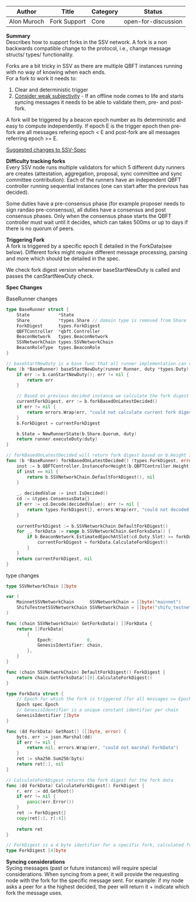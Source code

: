 | Author      | Title        | Category | Status |
|-------------|--------------|----------|--------|
| Alon Muroch | Fork Support | Core     | open-for-discussion  |

**Summary**  
Describes how to support forks in the SSV network.
A fork is a non backwards compatible change to the protocol, i.e., change message structs/ types/ functionality.

Forks are a bit tricky in SSV as there are multiple QBFT instances running with no way of knowing when each ends.  
For a fork to work it needs to:
1) Clear and deterministic trigger
2) [Consider weak subjectivity](https://ethereum.org/en/developers/docs/consensus-mechanisms/pos/weak-subjectivity/) - If an offline node comes to life and starts syncing messages it needs to be able to validate them, pre- and post-fork.

A fork will be triggered by a beacon epoch number as its deterministic and easy to compute independently. If epoch E is the trigger epoch then pre-fork are all messages refering epoch < E and post-fork are all messages referring epoch >= E.

[Suggested changes to SSV-Spec](https://github.com/bloxapp/ssv-spec/compare/main...alonmuroch:ssv-spec:experiments/fork-support)

**Difficulty tracking forks**  
Every SSV node runs multiple validators for which 5 different duty runners are creates (attestation, aggregation, proposal, sync committee and sync committee contribution). Each of the runners have an independent QBFT controller running sequential instances (one can start after the previous has decided).

Some duties have a pre-consensus phase (for example proposer needs to sign randao pre-consensus), all duties have a consensus and post consensus phases.
Only when the consensus phase starts the QBFT controller must wait until it decides, which can takes 500ms or up to days if there is no quorum of peers.

**Triggering Fork**  
A fork is triggered by a specific epoch E detailed in the ForkData(see below).
Different forks might require different message processing, parsing and more which should be detailed in the spec.

We check fork digest version whenever baseStartNewDuty is called and passes the canStartNewDuty check.

**Spec Changes** 

BaseRunner changes
```go
type BaseRunner struct {
    State           *State
    Share           *types.Share // domain type is removed from Share
    ForkDigest      types.ForkDigest
    QBFTController  *qbft.Controller
    BeaconNetwork   types.BeaconNetwork
    SSVNetworkChain types.SSVNetworkChain
    BeaconRoleType  types.BeaconRole
}

// baseStartNewDuty is a base func that all runner implementation can call to start a duty
func (b *BaseRunner) baseStartNewDuty(runner Runner, duty *types.Duty) error {
	if err := b.canStartNewDuty(); err != nil {
		return err
	}

	// Based on previous decided instance we calculate the fork digest to be used on the next instance
	currentForkDigest, err := b.forkBasedOnLatestDecided()
	if err != nil {
		return errors.Wrap(err, "could not calculate current fork digest")
	}
	b.ForkDigest = currentForkDigest

	b.State = NewRunnerState(b.Share.Quorum, duty)
	return runner.executeDuty(duty)
}

// forkBasedOnLatestDecided will return fork digest based on b.Height instance that was previously decided
func (b *BaseRunner) forkBasedOnLatestDecided() (types.ForkDigest, error) {
    inst := b.QBFTController.InstanceForHeight(b.QBFTController.Height)
    if inst == nil {
        return b.SSVNetworkChain.DefaultForkDigest(), nil
    }
    
    _, decidedValue := inst.IsDecided()
    cd := &types.ConsensusData{}
    if err := cd.Decode(decidedValue); err != nil {
        return types.ForkDigest{}, errors.Wrap(err, "could not decoded consensus data")
    }
    
    currentForkDigest := b.SSVNetworkChain.DefaultForkDigest()
    for _, forkData := range b.SSVNetworkChain.GetForksData() {
        if b.BeaconNetwork.EstimatedEpochAtSlot(cd.Duty.Slot) >= forkData.Epoch {
            currentForkDigest = forkData.CalculateForkDigest()
        }
    }
    return currentForkDigest, nil
}
```

type changes
```go
type SSVNetworkChain []byte

var (
    MainnetSSVNetworkChain      SSVNetworkChain = []byte("mainnet")
    ShifuTestnetSSVNetworkChain SSVNetworkChain = []byte("shifu_testnet")
)

func (chain SSVNetworkChain) GetForksData() []ForkData {
    return []ForkData{
        {
            Epoch:             0,
            GenesisIdentifier: chain,
        },
    }
}

func (chain SSVNetworkChain) DefaultForkDigest() ForkDigest {
    return chain.GetForksData()[0].CalculateForkDigest()
}

type ForkData struct {
    // Epoch for which the fork is triggered (for all messages >= Epoch)
    Epoch spec.Epoch
    // GenesisIdentifier is a unique constant identifier per chain
    GenesisIdentifier []byte
}

func (dd ForkData) GetRoot() ([]byte, error) {
    byts, err := json.Marshal(dd)
    if err != nil {
        return nil, errors.Wrap(err, "could not marshal ForkData")
    }
    ret := sha256.Sum256(byts)
    return ret[:], nil
}

// CalculateForkDigest returns the fork digest for the fork data
func (dd ForkData) CalculateForkDigest() ForkDigest {
    r, err := dd.GetRoot()
    if err != nil {
        panic(err.Error())
    }
    ret := ForkDigest{}
    copy(ret[:], r[:4])
    
    return ret
}

// ForkDigest is a 4 byte identifier for a specific fork, calculated from ForkData
type ForkDigest [4]byte

```

**Syncing considerations**  
Sycing messages (past or future instances) will require special considerations.
When syncing from a peer, it will provide the requesting node with the fork for the specific message sent.
For example: if my node asks a peer for a the highest decided, the peer will return it + indicate which fork the message uses.